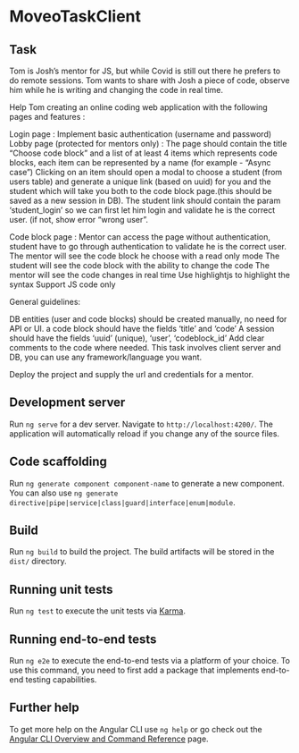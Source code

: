 # MoveoTaskClient

## Task
Tom is Josh’s mentor for JS, but while Covid is still out there he prefers to do remote sessions.
Tom wants to share with Josh a piece of code, observe him while he is writing and changing the code in real time.


Help Tom creating an online coding web application with the following pages and features :

Login page :
Implement basic authentication (username and password)
Lobby page (protected for mentors only) :
The page should contain the title “Choose code block” and a list of at least 4 items which represents code blocks, each item can be represented by a name (for example - “Async case”)
Clicking on an item should open a modal to choose a student (from users table) and generate a unique link (based on uuid) for you and the student which will take you both to the code block page.(this should be saved as a new session in DB).
The student link should contain the param ‘student_login’ so we can first let him login and validate he is the correct user. (if not, show error “wrong user”.

Code block page :
Mentor can access the page without authentication, student have to go through authentication to validate he is the correct user.
The mentor will see the code block he choose with a read only mode
The student will see the code block with the ability to change the code
The mentor will see the code changes in real time
Use highlightjs to highlight the syntax
Support JS code only

General guidelines:

DB entities (user and code blocks) should be created manually, no need for API or UI.
a code block should have the fields ‘title’ and ‘code’
A session should have the fields ‘uuid’ (unique), ‘user’, ‘codeblock_id’
Add clear comments to the code where needed.
This task involves client server and DB, you can use any framework/language you want.

Deploy the project and supply the url and credentials for a mentor.

## Development server

Run `ng serve` for a dev server. Navigate to `http://localhost:4200/`. The application will automatically reload if you change any of the source files.

## Code scaffolding

Run `ng generate component component-name` to generate a new component. You can also use `ng generate directive|pipe|service|class|guard|interface|enum|module`.

## Build

Run `ng build` to build the project. The build artifacts will be stored in the `dist/` directory.

## Running unit tests

Run `ng test` to execute the unit tests via [Karma](https://karma-runner.github.io).

## Running end-to-end tests

Run `ng e2e` to execute the end-to-end tests via a platform of your choice. To use this command, you need to first add a package that implements end-to-end testing capabilities.

## Further help

To get more help on the Angular CLI use `ng help` or go check out the [Angular CLI Overview and Command Reference](https://angular.io/cli) page.
